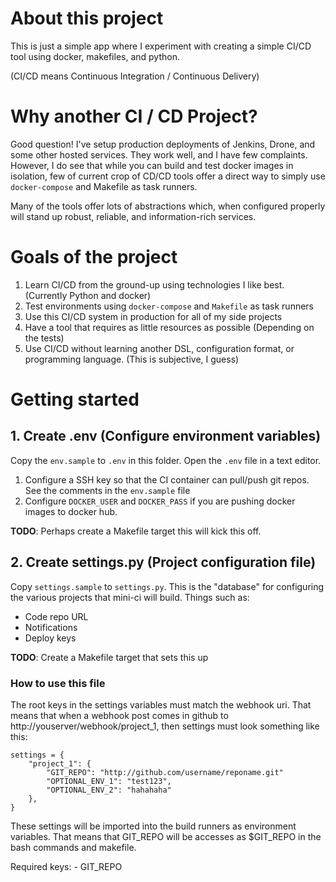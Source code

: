 # About this project

This is just a simple app where I experiment with creating a simple
CI/CD tool using docker, makefiles, and python.

(CI/CD means Continuous Integration / Continuous Delivery)

# Why another CI / CD Project?

Good question! I've setup production deployments of Jenkins, Drone, and some 
other hosted services. They work well, and I have few complaints. However, I 
do see that while you can build and test docker images in isolation, few of 
current crop of CD/CD tools offer a direct way to simply use `docker-compose`
and Makefile as task runners. 

Many of the tools offer lots of abstractions which, when configured properly
will stand up robust, reliable, and information-rich services. 

# Goals of the project

  1. Learn CI/CD from the ground-up using technologies I like best. (Currently Python and docker)
  2. Test environments using `docker-compose` and `Makefile` as task runners
  2. Use this CI/CD system in production for all of my side projects
  3. Have a tool that requires as little resources as possible (Depending on the tests)
  4. Use CI/CD without learning another DSL, configuration format, or programming language. (This is subjective, I guess)

# Getting started

## 1. Create .env (Configure environment variables)
Copy the `env.sample` to `.env` in this folder. Open the `.env` file in a 
text editor.

  1. Configure a SSH key so that the CI container can pull/push git repos.
See the comments in the `env.sample` file
  2. Configure `DOCKER_USER` and `DOCKER_PASS` if you are pushing docker images
  to docker hub.

**TODO**: Perhaps create a Makefile target this will kick this off.

## 2. Create settings.py (Project configuration file)
Copy `settings.sample` to `settings.py`. This is the "database" for configuring
the various projects that mini-ci will build. Things such as:

  - Code repo URL
  - Notifications
  - Deploy keys

**TODO**: Create a Makefile target that sets this up

### How to use this file

The root keys in the settings variables must match the webhook uri.
That means that when a webhook post comes in github to
http://youserver/webhook/project_1, then settings must look
something like this:

```
settings = {
    "project_1": {
        "GIT_REPO": "http://github.com/username/reponame.git"
        "OPTIONAL_ENV_1": "test123",
        "OPTIONAL_ENV_2": "hahahaha"
    },
}
```

These settings will be imported into the build runners as environment
variables. That means that GIT_REPO will be accesses as
$GIT_REPO in the bash commands and makefile.

Required keys:
    - GIT_REPO
